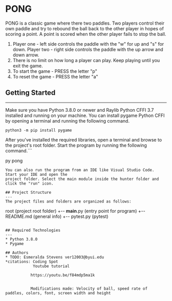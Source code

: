 # PONG
PONG is a classic game where there two paddles. Two players control their own paddle and try to rebound the ball back to the other player in hopes of scoring a point. A point is scored when the other player fails to stop the ball.  
1. Player one - left side controls the paddle with the "w" for up and "s" for down.
   Player two - right side controls the paddle with the up arrow and down arrow. 
2. There is no limit on how long a player can play. Keep playing until you exit the game. 
3. To start the game - PRESS the letter "p"
4. To reset the game - PRESS the letter "a"


## Getting Started
---
Make sure you have Python 3.8.0 or newer and Raylib Python CFFI 3.7 installed and running on your machine. You can install pygame Python CFFI by opening a terminal and running the following command.
```
python3 -m pip install pygame
```
After you've installed the required libraries, open a terminal and browse to the project's root folder. Start the program by running the following command.```

py pong 
```
You can also run the program from an IDE like Visual Studio Code. Start your IDE and open the 
project folder. Select the main module inside the hunter folder and click the "run" icon.

## Project Structure
---
The project files and folders are organized as follows:
```
root                    (project root folder)
  +-- __main__.py       (entry point for program)
+-- README.md           (general info)
+-- pytest.py           (pytest)
```

## Required Technologies
---
* Python 3.8.0
* Pygame

## Authors
* TODO: Esmeralda Stevens ver12003@byui.edu
*citations: Coding Spot 
            Youtube tutorial 

           https://youtu.be/f84mdp5ma1k


           Modifications made: Velocity of ball, speed rate of paddles, colors, font, screen width and height 


          


